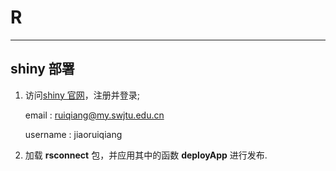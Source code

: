 # R
---

## **shiny** 部署

1. 访问[shiny 官网](https://www.shinyapps.io/)，注册并登录;

      email : ruiqiang@my.swjtu.edu.cn
   
      username : jiaoruiqiang

2. 加载 **rsconnect** 包，并应用其中的函数 **deployApp** 进行发布.

